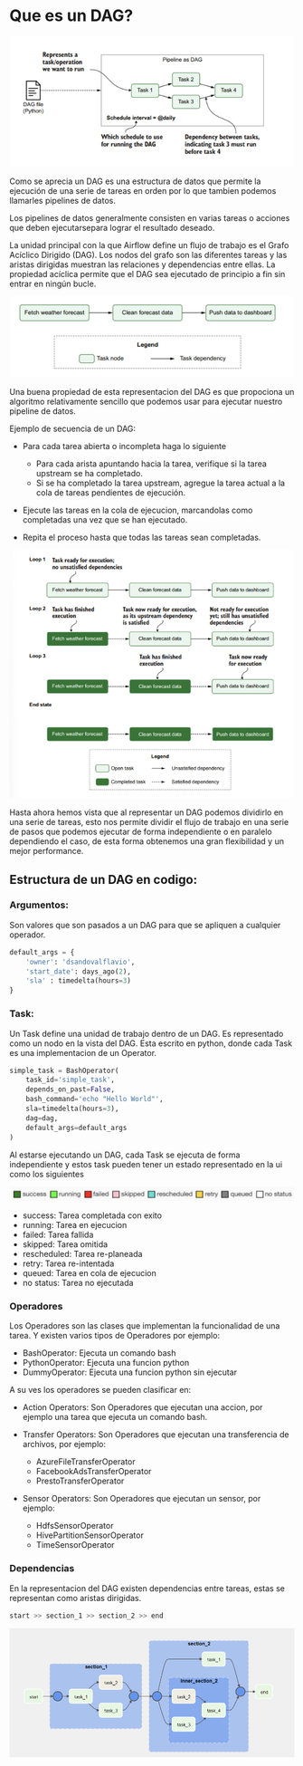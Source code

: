 # Que es un DAG?

![Imagen del DAG](/imag/DagsGrafo.png)

Como se aprecia un DAG es una estructura de datos que permite la ejecución de una serie de tareas en orden por lo que tambien podemos llamarles pipelines de datos.

Los pipelines de datos generalmente consisten en varias tareas o acciones que deben ejecutarsepara lograr el resultado deseado.

La unidad principal con la que Airflow define un flujo de trabajo es el Grafo Acíclico Dirigido (DAG). Los nodos del grafo son las diferentes tareas y las aristas dirigidas muestran las relaciones y dependencias entre ellas. La propiedad acíclica permite que el DAG sea ejecutado de principio a fin sin entrar en ningún bucle.

![Imagen del DAG](/imag/dag3.png)

Una buena propiedad de esta representacion del DAG es que propociona un algoritmo relativamente sencillo que podemos usar para ejecutar nuestro pipeline de datos.

Ejemplo de secuencia de un DAG:

- Para cada tarea abierta o incompleta  haga lo siguiente
  
  - Para cada arista apuntando hacia la tarea, verifique si la tarea upstream se ha completado.
  - Si se ha completado la tarea upstream, agregue la tarea actual a la cola de tareas pendientes de ejecución.
- Ejecute las tareas en la cola de ejecucion, marcandolas como completadas una vez que se han ejecutado.
- Repita el proceso hasta que todas las tareas sean completadas.

![Imagen del DAG](/imag/flujodag.png)

Hasta ahora hemos vista que al representar un DAG podemos dividirlo en una serie de tareas, esto nos permite dividir el flujo de trabajo en una serie de pasos que podemos ejecutar de forma independiente o en paralelo dependiendo el caso, de esta forma obtenemos una gran flexibilidad y un mejor performance.

## Estructura de un DAG en codigo:

### Argumentos:
Son valores que son pasados a un DAG para que se apliquen a cualquier operador.

```python
default_args = {
    'owner': 'dsandovalflavio',
    'start_date': days_ago(2),
    'sla' : timedelta(hours=3)
}
```

### Task:
Un Task define una unidad de trabajo dentro de un DAG.
Es representado como un nodo en la vista del DAG.
Esta escrito en python, donde cada Task es una implementacion de un Operator.

```python
simple_task = BashOperator(
    task_id='simple_task',
    depends_on_past=False,
    bash_command='echo "Hello World"',
    sla=timedelta(hours=3),
    dag=dag,
    default_args=default_args
)
```
Al estarse ejecutando un DAG, cada Task se ejecuta de forma independiente y estos task pueden tener un estado representado en la ui como los siguientes

![Imagen del DAG](/imag/estadostask.png)

- success: Tarea completada con exito
- running: Tarea en ejecucion
- failed: Tarea fallida
- skipped: Tarea omitida
- rescheduled: Tarea re-planeada
- retry: Tarea re-intentada
- queued: Tarea en cola de ejecucion
- no status: Tarea no ejecutada

### Operadores
Los Operadores son las clases que implementan la funcionalidad de una tarea.
Y existen varios tipos de Operadores por ejemplo:

- BashOperator: Ejecuta un comando bash
- PythonOperator: Ejecuta una funcion python
- DummyOperator: Ejecuta una funcion python sin ejecutar

A su ves los operadores se pueden clasificar en:

- Action Operators: Son Operadores que ejecutan una accion, por ejemplo una tarea que ejecuta un comando bash.

- Transfer Operators: Son Operadores que ejecutan una transferencia de archivos, por ejemplo:

    - AzureFileTransferOperator
    - FacebookAdsTransferOperator
    - PrestoTransferOperator

- Sensor Operators: Son Operadores que ejecutan un sensor, por ejemplo:

    - HdfsSensorOperator
    - HivePartitionSensorOperator
    - TimeSensorOperator

### Dependencias
En la representacion del DAG existen dependencias entre tareas, estas se representan como aristas dirigidas.

```python
start >> section_1 >> section_2 >> end
```

![Imagen del DAG](/imag/dependencias.png)
